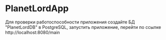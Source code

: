 # PlanetLordApp
Для проверки работоспособности приложения создайте БД "PlanetLordDB" в PostgreSQL, 
запустить приложение,
перейти по ссылке http://localhost:8080/main
